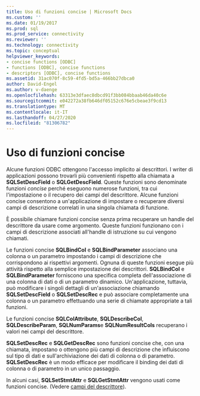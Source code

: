 ```yaml
---
title: Uso di funzioni concise | Microsoft Docs
ms.custom: ''
ms.date: 01/19/2017
ms.prod: sql
ms.prod_service: connectivity
ms.reviewer: ''
ms.technology: connectivity
ms.topic: conceptual
helpviewer_keywords:
- concise functions [ODBC]
- functions [ODBC], concise functions
- descriptors [ODBC], concise functions
ms.assetid: 31ac070f-8c59-4fd5-bd5a-466bb27dbca0
author: David-Engel
ms.author: v-daenge
ms.openlocfilehash: 63313e3dfaec8dbcd91f3bb084bbaab46da40c6e
ms.sourcegitcommit: e042272a38fb646df05152c676e5cbeae3f9cd13
ms.translationtype: MT
ms.contentlocale: it-IT
ms.lasthandoff: 04/27/2020
ms.locfileid: "81306782"
---
```

# <a name="using-concise-functions"></a>Uso di funzioni concise
Alcune funzioni ODBC ottengono l'accesso implicito ai descrittori. I writer di applicazioni possono trovarli più convenienti rispetto alla chiamata a **SQLSetDescField** o **SQLGetDescField**. Queste funzioni sono denominate funzioni *concise* perché eseguono numerose funzioni, tra cui l'impostazione o il recupero dei campi del descrittore. Alcune funzioni concise consentono a un'applicazione di impostare o recuperare diversi campi di descrizione correlati in una singola chiamata di funzione.  
  
 È possibile chiamare funzioni concise senza prima recuperare un handle del descrittore da usare come argomento. Queste funzioni funzionano con i campi di descrizione associati all'handle di istruzione su cui vengono chiamati.  
  
 Le funzioni concise **SQLBindCol** e **SQLBindParameter** associano una colonna o un parametro impostando i campi di descrizione che corrispondono ai rispettivi argomenti. Ognuna di queste funzioni esegue più attività rispetto alla semplice impostazione dei descrittori. **SQLBindCol** e **SQLBindParameter** forniscono una specifica completa dell'associazione di una colonna di dati o di un parametro dinamico. Un'applicazione, tuttavia, può modificare i singoli dettagli di un'associazione chiamando **SQLSetDescField** o **SQLSetDescRec** e può associare completamente una colonna o un parametro effettuando una serie di chiamate appropriate a tali funzioni.  
  
 Le funzioni concise **SQLColAttribute**, **SQLDescribeCol**, **SQLDescribeParam**, **SQLNumParams**e **SQLNumResultCols** recuperano i valori nei campi del descrittore.  
  
 **SQLSetDescRec** e **SQLGetDescRec** sono funzioni concise che, con una chiamata, impostano o ottengono più campi di descrizione che influiscono sul tipo di dati e sull'archiviazione dei dati di colonna o di parametro. **SQLSetDescRec** è un modo efficace per modificare il binding dei dati di colonna o di parametro in un unico passaggio.  
  
 In alcuni casi, **SQLSetStmtAttr** e **SQLGetStmtAttr** vengono usati come funzioni concise. (Vedere [campi del descrittore](../../../odbc/reference/develop-app/descriptor-fields.md)).
